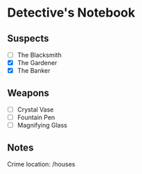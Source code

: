 # Detective's Notebook

## Suspects
- [ ] The Blacksmith
- [X] The Gardener
- [X] The Banker

## Weapons
- [ ] Crystal Vase
- [ ] Fountain Pen
- [ ] Magnifying Glass

## Notes
Crime location: /houses
